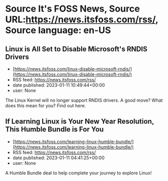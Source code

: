 # Source It's FOSS News, Source URL:https://news.itsfoss.com/rss/, Source language: en-US

## Linux is All Set to Disable Microsoft's RNDIS Drivers
 - [https://news.itsfoss.com/linux-disable-microsoft-rndis/](https://news.itsfoss.com/linux-disable-microsoft-rndis/)
 - RSS feed: https://news.itsfoss.com/rss/
 - date published: 2023-01-11 10:49:44+00:00
 - user: None

The Linux Kernel will no longer support RNDIS drivers. A good move? What does this mean for you? Find out here.

## If Learning Linux is Your New Year Resolution, This Humble Bundle is For You
 - [https://news.itsfoss.com/learning-linux-humble-bundle/](https://news.itsfoss.com/learning-linux-humble-bundle/)
 - RSS feed: https://news.itsfoss.com/rss/
 - date published: 2023-01-11 04:41:25+00:00
 - user: None

A Humble Bundle deal to help complete your journey to explore Linux!
